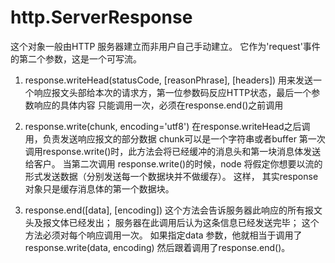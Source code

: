 # http.ServerResponse
这个对象一般由HTTP 服务器建立而非用户自己手动建立。
它作为'request'事件的第二个参数，这是一个可写流。

1. response.writeHead(statusCode, [reasonPhrase], [headers])
    用来发送一个响应报文头部给本次的请求方，第一位参数码反应HTTP状态，最后一个参数响应的具体内容
    只能调用一次，必须在response.end()之前调用
    
2. response.write(chunk, encoding='utf8')
    在response.writeHead之后调用，负责发送响应报文的部分数据
    chunk可以是一个字符串或者buffer
    第一次调用response.write()时，此方法会将已经缓冲的消息头和第一块消息体发送给客户。
    当第二次调用 response.write()的时候，node 将假定你想要以流的形式发送数据（分别发送每一个数据块并不做缓存）。
    这样， 其实response 对象只是缓存消息体的第一个数据块。

3. response.end([data], [encoding])
    这个方法会告诉服务器此响应的所有报文头及报文体已经发出；
    服务器在此调用后认为这条信息已经发送完毕；
    这个方法必须对每个响应调用一次。
    如果指定data 参数，他就相当于调用了response.write(data, encoding)
    然后跟着调用了response.end()。